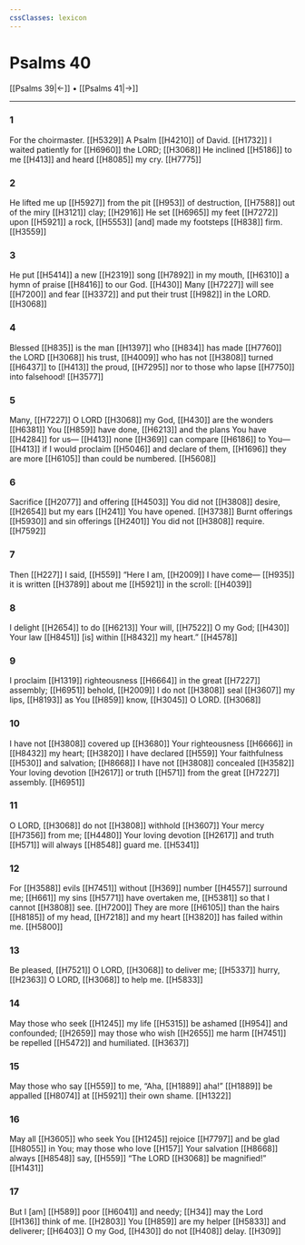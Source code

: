 ```yaml
---
cssClasses: lexicon
---
```


# Psalms 40

[[Psalms 39|←]] • [[Psalms 41|→]]

---

### 1
For the choirmaster. [[H5329]] A Psalm [[H4210]] of David. [[H1732]] I waited patiently for [[H6960]] the LORD; [[H3068]] He inclined [[H5186]] to me [[H413]] and heard [[H8085]] my cry. [[H7775]]

### 2
He lifted me up [[H5927]] from the pit [[H953]] of destruction, [[H7588]] out of the miry [[H3121]] clay; [[H2916]] He set [[H6965]] my feet [[H7272]] upon [[H5921]] a rock, [[H5553]] [and] made my footsteps [[H838]] firm. [[H3559]]

### 3
He put [[H5414]] a new [[H2319]] song [[H7892]] in my mouth, [[H6310]] a hymn of praise [[H8416]] to our God. [[H430]] Many [[H7227]] will see [[H7200]] and fear [[H3372]] and put their trust [[H982]] in the LORD. [[H3068]]

### 4
Blessed [[H835]] is the man [[H1397]] who [[H834]] has made [[H7760]] the LORD [[H3068]] his trust, [[H4009]] who has not [[H3808]] turned [[H6437]] to [[H413]] the proud, [[H7295]] nor to those who lapse [[H7750]] into falsehood! [[H3577]]

### 5
Many, [[H7227]] O LORD [[H3068]] my God, [[H430]] are the wonders [[H6381]] You [[H859]] have done, [[H6213]] and the plans You have [[H4284]] for us— [[H413]] none [[H369]] can compare [[H6186]] to You— [[H413]] if I would proclaim [[H5046]] and declare of them, [[H1696]] they are more [[H6105]] than could be numbered. [[H5608]]

### 6
Sacrifice [[H2077]] and offering [[H4503]] You did not [[H3808]] desire, [[H2654]] but my ears [[H241]] You have opened. [[H3738]] Burnt offerings [[H5930]] and sin offerings [[H2401]] You did not [[H3808]] require. [[H7592]]

### 7
Then [[H227]] I said, [[H559]] “Here I am, [[H2009]] I have come— [[H935]] it is written [[H3789]] about me [[H5921]] in the scroll: [[H4039]]

### 8
I delight [[H2654]] to do [[H6213]] Your will, [[H7522]] O my God; [[H430]] Your law [[H8451]] [is] within [[H8432]] my heart.” [[H4578]]

### 9
I proclaim [[H1319]] righteousness [[H6664]] in the great [[H7227]] assembly; [[H6951]] behold, [[H2009]] I do not [[H3808]] seal [[H3607]] my lips, [[H8193]] as You [[H859]] know, [[H3045]] O LORD. [[H3068]]

### 10
I have not [[H3808]] covered up [[H3680]] Your righteousness [[H6666]] in [[H8432]] my heart; [[H3820]] I have declared [[H559]] Your faithfulness [[H530]] and salvation; [[H8668]] I have not [[H3808]] concealed [[H3582]] Your loving devotion [[H2617]] or truth [[H571]] from the great [[H7227]] assembly. [[H6951]]

### 11
O LORD, [[H3068]] do not [[H3808]] withhold [[H3607]] Your mercy [[H7356]] from me; [[H4480]] Your loving devotion [[H2617]] and truth [[H571]] will always [[H8548]] guard me. [[H5341]]

### 12
For [[H3588]] evils [[H7451]] without [[H369]] number [[H4557]] surround me; [[H661]] my sins [[H5771]] have overtaken me, [[H5381]] so that I cannot [[H3808]] see. [[H7200]] They are more [[H6105]] than the hairs [[H8185]] of my head, [[H7218]] and my heart [[H3820]] has failed within me. [[H5800]]

### 13
Be pleased, [[H7521]] O LORD, [[H3068]] to deliver me; [[H5337]] hurry, [[H2363]] O LORD, [[H3068]] to help me. [[H5833]]

### 14
May those who seek [[H1245]] my life [[H5315]] be ashamed [[H954]] and confounded; [[H2659]] may those who wish [[H2655]] me harm [[H7451]] be repelled [[H5472]] and humiliated. [[H3637]]

### 15
May those who say [[H559]] to me,  “Aha, [[H1889]] aha!” [[H1889]] be appalled [[H8074]] at [[H5921]] their own shame. [[H1322]]

### 16
May all [[H3605]] who seek You [[H1245]] rejoice [[H7797]] and be glad [[H8055]] in You;  may those who love [[H157]] Your salvation [[H8668]] always [[H8548]] say, [[H559]] “The LORD [[H3068]] be magnified!” [[H1431]]

### 17
But I [am] [[H589]] poor [[H6041]] and needy; [[H34]] may the Lord [[H136]] think of me. [[H2803]] You [[H859]] are my helper [[H5833]] and deliverer; [[H6403]] O my God, [[H430]] do not [[H408]] delay. [[H309]]

